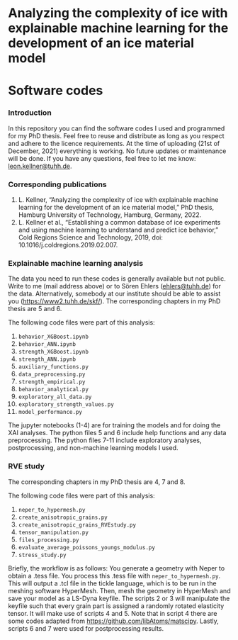 # Analyzing the complexity of ice with explainable machine learning for the development of an ice material model
# Software codes

### Introduction
In this repository you can find the software codes I used and programmed for my PhD thesis. Feel free to reuse and distribute as long as you respect and adhere to the licence requirements. At the time of uploading (21st of December, 2021) everything is working. No future updates or maintenance will be done. If you have any questions, feel free to let me know: leon.kellner@tuhh.de. 

### Corresponding publications
<ol>
  <li> L. Kellner, “Analyzing the complexity of ice with explainable machine learning for the development of an ice material model,” PhD thesis, Hamburg University of Technology, Hamburg, Germany, 2022. </li>
  <li> L. Kellner et al., “Establishing a common database of ice experiments and using machine learning to understand and predict ice behavior,” Cold Regions Science and Technology, 2019, doi: 10.1016/j.coldregions.2019.02.007. </li>
</ol>

### Explainable machine learning analysis
The data you need to run these codes is generally available but not public. Write to me (mail address above) or to Sören Ehlers (ehlers@tuhh.de) for the data. Alternatively, somebody at our institute should be able to assist you (https://www2.tuhh.de/skf/). The corresponding chapters in my PhD thesis are 5 and 6.

The following code files were part of this analysis:
1. `behavior_XGBoost.ipynb`
2. `behavior_ANN.ipynb`
3. `strength_XGBoost.ipynb`
4. `strength_ANN.ipynb`
5. `auxiliary_functions.py`
6. `data_preprocessing.py`
7. `strength_empirical.py`
8. `behavior_analytical.py`
9. `exploratory_all_data.py`
10. `exploratory_strength_values.py`
11. `model_performance.py`

The jupyter notebooks (1-4) are for training the models and for doing the XAI analyses. The python files 5 and 6 include help functions and any data preprocessing. The python files 7-11 include exploratory analyses, postprocessing, and non-machine learning models I used.

### RVE study
The corresponding chapters in my PhD thesis are  4, 7 and 8.

The following code files were part of this analysis:
1. `neper_to_hypermesh.py`
2. `create_anisotropic_grains.py`
3. `create_anisotropic_grains_RVEstudy.py`
4. `tensor_manipulation.py`
5. `files_processing.py`
6. `evaluate_average_poissons_youngs_modulus.py`
7. `stress_study.py`

Briefly, the workflow is as follows: You generate a geometry with Neper to obtain a .tess file. You process this .tess file with `neper_to_hypermesh.py`. This will output a .tcl file in the tickle language, which is to be run in the meshing software HyperMesh. Then, mesh the geometry in HyperMesh and save your model as a LS-Dyna keyfile. The scripts 2 or 3 will manipulate the keyfile such that every grain part is assigned a randomly rotated elasticity tensor. It will make use of scripts 4 and 5. Note that in script 4 there are some codes adapted from https://github.com/libAtoms/matscipy. Lastly, scripts 6 and 7 were used for postprocessing results. 


